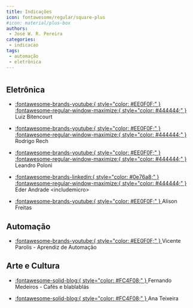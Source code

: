 ```yaml
---
title: Indicações
icon: fontawesome/regular/square-plus
#icon: material/plus-box
authors:
 - José W. R. Pereira
categories:
 - indicacao
tags:
 - automação
 - eletrônica
---
```



# 


## Eletrônica


 * [:fontawesome-brands-youtube:{ style="color: #EE0F0F;" } ](https://www.youtube.com/user/lrbgrundig) 
   [:fontawesome-regular-window-maximize:{ style="color: #444444;" } ](https://luizbitencourt.wordpress.com/) 
Luiz Bitencourt 

 * [:fontawesome-brands-youtube:{ style="color: #EE0F0F;" } ]( https://www.youtube.com/@ProfessorRodrigoRech ) 
    [:fontawesome-regular-window-maximize:{ style="color: #444444;" } ]( https://sites.google.com/view/rodrigorechifsp ) 
Rodrigo Rech 

 * [:fontawesome-brands-youtube:{ style="color: #EE0F0F;" } ]( https://www.youtube.com/user/OProfessorLeandro ) 
    [:fontawesome-regular-window-maximize:{ style="color: #444444;" } ]( https://oprofessorleandro.wordpress.com/ ) 
Leandro Poloni 

* [:fontawesome-brands-linkedin:{ style="color: #0e76a8;" } ]( https://www.linkedin.com/company/includemicro/ ) 
    [:fontawesome-regular-window-maximize:{ style="color: #444444;" } ]( https://includemicro.com/ )
Eder Andrade  <includemicro\>

 * [:fontawesome-brands-youtube:{ style="color: #EE0F0F;" } ]( https://www.youtube.com/c/AlisooNFreitas )
Alison Freitas 

 


## Automação

 * [:fontawesome-brands-youtube:{ style="color: #EE0F0F;" } ]( https://www.youtube.com/@aprendizdeautomacao )
Vicente Parolis - Aprendiz de Automação 


## Arte e Cultura

 * [:fontawesome-solid-blog:{ style="color: #FC4F08;" } ]( http://cafeseblablablas.blogspot.com/ )
Fernando Medeiros - Cafés e blablablás 

 * [:fontawesome-solid-blog:{ style="color: #FC4F08;" } ]( https://anadelourdes.wordpress.com/ )
Ana Teixeira




